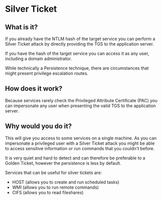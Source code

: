 # Silver Ticket
## What is it?
If you already have the NTLM hash of the target service you can perform a Silver Ticket attack by directly providing the TGS to the application server.

If you have the hash of the target service you can access it as any user, including a domain administrator.

While technically a Persistence technique, there are circumstances that might present privilege escalation routes.

## How does it work?
Because services rarely check the Privileged Attribute Certificate (PAC) you can impersonate any user when presenting the valid TGS to the application server.

## Why would you do it?
This will give you access to some services on a single machine. As you can impersonate a privileged user with a Silver Ticket attack you might be able to access sensitive information or run commands that you couldn't before.

It is very quiet and hard to detect and can therefore be preferable to a Golden Ticket, however the persistence is less by default.

Services that can be useful for silver tickets are:
 - HOST (allows you to create and run scheduled tasks)
 - WMI (allows you to run remote commands)
 - CIFS (allows you to read fileshares)